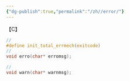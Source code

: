 ```yaml
---
{"dg-publish":true,"permalink":"/zh//error/"}
---
```



【C】

```C
//
#define init_total_errmech(exitcode)
//
void erro(char* erromsg);

//
void warn(char* warnmsg);


```


